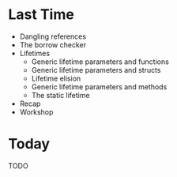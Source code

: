 # Last Time

- Dangling references
- The borrow checker
- Lifetimes
  - Generic lifetime parameters and functions
  - Generic lifetime parameters and structs
  - Lifetime elision
  - Generic lifetime parameters and methods
  - The static lifetime
- Recap
- Workshop

# Today

TODO
